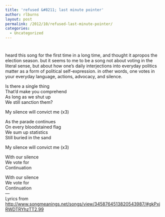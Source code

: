 ```yaml
---
title: 'refused &#8211; last minute pointer'
author: rlburns
layout: post
permalink: /2012/10/refused-last-minute-pointer/
categories:
  - Uncategorized
---
```

# 

heard this song for the first time in a long time, and thought it apropos the election season. but it seems to me to be a song not about voting in the literal sense, but about how one’s daily interjections into everyday politics matter as a form of political self-expression. in other words, one votes in your everyday language, actions, advocacy, and silence.

  
Is there a single thing  
That’d make you comprehend  
As long as we shut up  
We still sanction them?

My silence will convict me (x3)

As the parade continues  
On every bloodstained flag  
We sum up statistics  
Still buried in the sand

My silence will convict me (x3)

With our silence  
We vote for  
Continuation

With our silence  
We vote for  
Continuation  
—  
Lyrics from http://www.songmeanings.net/songs/view/3458764513820543987/#gkPxjRWDTRYhzTT2.99